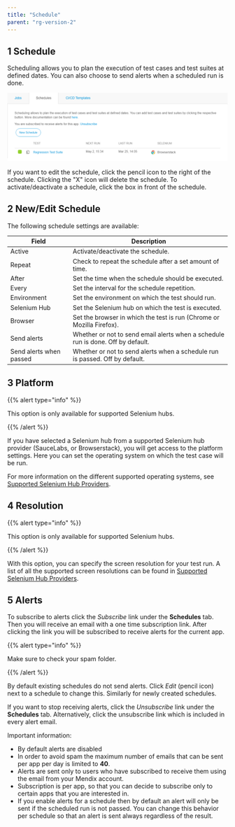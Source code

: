 ```yaml
---
title: "Schedule"
parent: "rg-version-2"
---
```


## 1 Schedule

Scheduling allows you to plan the execution of test cases and test suites at defined dates. You can also choose to send alerts when a scheduled run is done.

![](attachments/schedule/schedules_tab_with_alerting.png)

If you want to edit the schedule, click the pencil icon to the right of the schedule. Clicking the "X" icon will delete the schedule. To activate/deactivate a schedule, click the box in front of the schedule.

## 2 New/Edit Schedule

The following schedule settings are available:

| Field              | Description                              |
| ------------------ | ---------------------------------------- |
| Active             | Activate/deactivate the schedule.         |
| Repeat             | Check to repeat the schedule after a set amount of time. |
| After              | Set the time when the schedule should be executed. |
| Every              | Set the interval for the schedule repetition. |
| Environment        | Set the environment on which the test should run. |
| Selenium Hub       | Set the Selenium hub on which the test is executed. |
| Browser            | Set the browser in which the test is run (Chrome or Mozilla Firefox). |
| Send alerts        | Whether or not to send email alerts when a schedule run is done. Off by default. |
| Send alerts when passed | Whether or not to send alerts when a schedule run is passed. Off by default. |

## 3 Platform

{{% alert type="info" %}}

This option is only available for supported Selenium hubs.

{{% /alert %}}

If you have selected a Selenium hub from a supported Selenium hub provider (SauceLabs, or Browserstack), you will get access to the platform settings. Here you can set the operating system on which the test case will be run.

For more information on the different supported operating systems, see [Supported Selenium Hub Providers](supported-selenium-hub-provider).

## 4 Resolution

{{% alert type="info" %}}

This option is only available for supported Selenium hubs.

{{% /alert %}}

With this option, you can specify the screen resolution for your test run. A list of all the supported screen resolutions can be found in [Supported Selenium Hub Providers](supported-selenium-hub-provider).

## 5 Alerts

To subscribe to alerts click the *Subscribe* link under the **Schedules** tab. Then you will receive an email with a one time subscription link. After clicking the link you will be subscribed to receive alerts for the current app. 


{{% alert type="info" %}}

Make sure to check your spam folder.

{{% /alert %}}

By default existing schedules do not send alerts. Click *Edit* (pencil icon) next to a schedule to change this. Similarly for newly created schedules.

If you want to stop receiving alerts, click the *Unsubscribe* link under the **Schedules** tab. Alternatively, click the unsubscribe link which is included in every alert email.

Important information:  
* By default alerts are disabled
* In order to avoid spam the maximum number of emails that can be sent per app per day is limited to **40**.
* Alerts are sent only to users who have subscribed to receive them using the email from your Mendix account.
* Subscription is per app, so that you can decide to subscribe only to certain apps that you are interested in.
* If you enable alerts for a schedule then by default an alert will only be sent if the scheduled run is not passed. You can change this behavior per schedule so that an alert is sent always regardless of the result.
